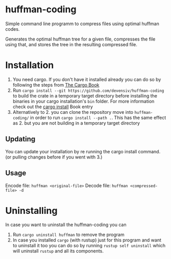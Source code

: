 # huffman-coding
Simple command line programm to compress files using optimal huffman codes.

Generates the optimal huffman tree for a given file, compresses the file using that, and stores the tree in the resulting compressed file.

# Installation
1. You need cargo. If you don't have it installed already you can do so by following the steps from [The Cargo Book](https://doc.rust-lang.org/cargo/getting-started/installation.html)
2. Run ``cargo install --git https://github.com/devensiv/huffman-coding`` to build the crate in a temporary target directory before installing the binaries in your cargo installation's ``bin`` folder. For more information check out the [cargo install](https://doc.rust-lang.org/cargo/commands/cargo-install.html) Book entry
3. Alternatively to 2. you can clone the repository move into ``huffman-coding/`` in order to run ``cargo install --path .``. This has the same effect as 2. but you are not building in a temporary target directory

## Updating
You can update your installation by re running the cargo install command. (or pulling changes before if you went with 3.)

## Usage
Encode file: ``huffman <original-file>``
Decode file: ``huffman <compressed-file> -d``

# Uninstalling
In case you want to uninstall the huffman-coding you can
1. Run ``cargo uninstall huffman`` to remove the program
2. In case you installed ``cargo`` (with rustup) just for this program and want to uninstall it too you can do so by running ``rustup self uninstall`` which will uninstall ``rustup`` and all its components.

